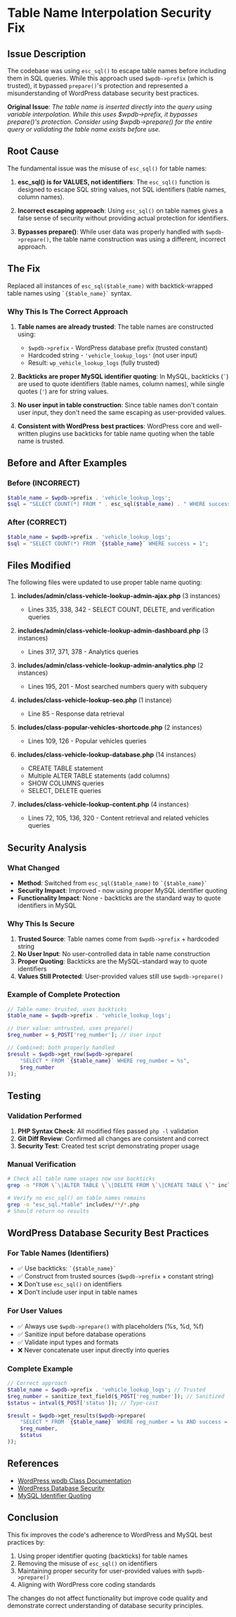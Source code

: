 # Table Name Interpolation Security Fix

## Issue Description

The codebase was using `esc_sql()` to escape table names before including them in SQL queries. While this approach used `$wpdb->prefix` (which is trusted), it bypassed `prepare()`'s protection and represented a misunderstanding of WordPress database security best practices.

**Original Issue**: _The table name is inserted directly into the query using variable interpolation. While this uses $wpdb->prefix, it bypasses prepare()'s protection. Consider using $wpdb->prepare() for the entire query or validating the table name exists before use._

## Root Cause

The fundamental issue was the misuse of `esc_sql()` for table names:

1. **esc_sql() is for VALUES, not identifiers**: The `esc_sql()` function is designed to escape SQL string values, not SQL identifiers (table names, column names).

2. **Incorrect escaping approach**: Using `esc_sql()` on table names gives a false sense of security without providing actual protection for identifiers.

3. **Bypasses prepare()**: While user data was properly handled with `$wpdb->prepare()`, the table name construction was using a different, incorrect approach.

## The Fix

Replaced all instances of `esc_sql($table_name)` with backtick-wrapped table names using `` `{$table_name}` `` syntax.

### Why This Is The Correct Approach

1. **Table names are already trusted**: The table names are constructed using:
   - `$wpdb->prefix` - WordPress database prefix (trusted constant)
   - Hardcoded string - `'vehicle_lookup_logs'` (not user input)
   - Result: `wp_vehicle_lookup_logs` (fully trusted)

2. **Backticks are proper MySQL identifier quoting**: In MySQL, backticks (`` ` ``) are used to quote identifiers (table names, column names), while single quotes (`'`) are for string values.

3. **No user input in table construction**: Since table names don't contain user input, they don't need the same escaping as user-provided values.

4. **Consistent with WordPress best practices**: WordPress core and well-written plugins use backticks for table name quoting when the table name is trusted.

## Before and After Examples

### Before (INCORRECT)
```php
$table_name = $wpdb->prefix . 'vehicle_lookup_logs';
$sql = "SELECT COUNT(*) FROM " . esc_sql($table_name) . " WHERE success = 1";
```

### After (CORRECT)
```php
$table_name = $wpdb->prefix . 'vehicle_lookup_logs';
$sql = "SELECT COUNT(*) FROM `{$table_name}` WHERE success = 1";
```

## Files Modified

The following files were updated to use proper table name quoting:

1. **includes/admin/class-vehicle-lookup-admin-ajax.php** (3 instances)
   - Lines 335, 338, 342 - SELECT COUNT, DELETE, and verification queries

2. **includes/admin/class-vehicle-lookup-admin-dashboard.php** (3 instances)
   - Lines 317, 371, 378 - Analytics queries

3. **includes/admin/class-vehicle-lookup-admin-analytics.php** (2 instances)
   - Lines 195, 201 - Most searched numbers query with subquery

4. **includes/class-vehicle-lookup-seo.php** (1 instance)
   - Line 85 - Response data retrieval

5. **includes/class-popular-vehicles-shortcode.php** (2 instances)
   - Lines 109, 126 - Popular vehicles queries

6. **includes/class-vehicle-lookup-database.php** (14 instances)
   - CREATE TABLE statement
   - Multiple ALTER TABLE statements (add columns)
   - SHOW COLUMNS queries
   - SELECT, DELETE queries

7. **includes/class-vehicle-lookup-content.php** (4 instances)
   - Lines 72, 105, 136, 320 - Content retrieval and related vehicles queries

## Security Analysis

### What Changed
- **Method**: Switched from `esc_sql($table_name)` to `` `{$table_name}` ``
- **Security Impact**: Improved - now using proper MySQL identifier quoting
- **Functionality Impact**: None - backticks are the standard way to quote identifiers in MySQL

### Why This Is Secure

1. **Trusted Source**: Table names come from `$wpdb->prefix` + hardcoded string
2. **No User Input**: No user-controlled data in table name construction
3. **Proper Quoting**: Backticks are the MySQL-standard way to quote identifiers
4. **Values Still Protected**: User-provided values still use `$wpdb->prepare()`

### Example of Complete Protection

```php
// Table name: trusted, uses backticks
$table_name = $wpdb->prefix . 'vehicle_lookup_logs';

// User value: untrusted, uses prepare()
$reg_number = $_POST['reg_number']; // User input

// Combined: both properly handled
$result = $wpdb->get_row($wpdb->prepare(
    "SELECT * FROM `{$table_name}` WHERE reg_number = %s",
    $reg_number
));
```

## Testing

### Validation Performed

1. **PHP Syntax Check**: All modified files passed `php -l` validation
2. **Git Diff Review**: Confirmed all changes are consistent and correct
3. **Security Test**: Created test script demonstrating proper usage

### Manual Verification

```bash
# Check all table name usages now use backticks
grep -n "FROM \`\|ALTER TABLE \`\|DELETE FROM \`\|CREATE TABLE \`" includes/**/*.php

# Verify no esc_sql() on table names remains
grep -n "esc_sql.*table" includes/**/*.php
# Should return no results
```

## WordPress Database Security Best Practices

### For Table Names (Identifiers)
- ✅ Use backticks: `` `{$table_name}` ``
- ✅ Construct from trusted sources (`$wpdb->prefix` + constant string)
- ❌ Don't use `esc_sql()` on identifiers
- ❌ Don't include user input in table names

### For User Values
- ✅ Always use `$wpdb->prepare()` with placeholders (%s, %d, %f)
- ✅ Sanitize input before database operations
- ✅ Validate input types and formats
- ❌ Never concatenate user input directly into queries

### Complete Example

```php
// Correct approach
$table_name = $wpdb->prefix . 'vehicle_lookup_logs'; // Trusted
$reg_number = sanitize_text_field($_POST['reg_number']); // Sanitized
$status = intval($_POST['status']); // Type-cast

$result = $wpdb->get_results($wpdb->prepare(
    "SELECT * FROM `{$table_name}` WHERE reg_number = %s AND success = %d",
    $reg_number,
    $status
));
```

## References

- [WordPress wpdb Class Documentation](https://developer.wordpress.org/reference/classes/wpdb/)
- [WordPress Database Security](https://developer.wordpress.org/apis/security/data-validation/)
- [MySQL Identifier Quoting](https://dev.mysql.com/doc/refman/8.0/en/identifiers.html)

## Conclusion

This fix improves the code's adherence to WordPress and MySQL best practices by:
1. Using proper identifier quoting (backticks) for table names
2. Removing the misuse of `esc_sql()` on identifiers
3. Maintaining proper security for user-provided values with `$wpdb->prepare()`
4. Aligning with WordPress core coding standards

The changes do not affect functionality but improve code quality and demonstrate correct understanding of database security principles.
